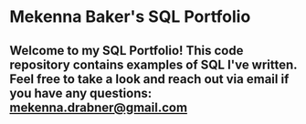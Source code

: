 # Mekenna Baker's SQL Portfolio

## Welcome to my SQL Portfolio! This code repository contains examples of SQL I've written. Feel free to take a look and reach out via email if you have any questions: mekenna.drabner@gmail.com
